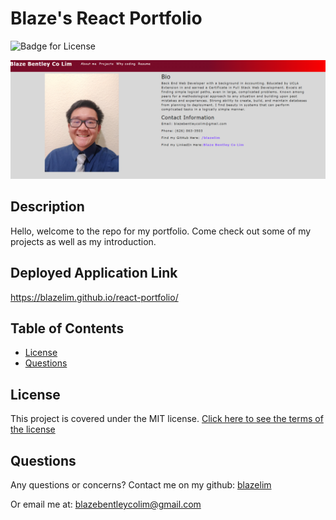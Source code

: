 
# Blaze's React Portfolio
![Badge for License](https://img.shields.io/badge/license-MIT-blueviolet)

![Cover photo for my repo](./src/assets/cover.png)

## Description
Hello, welcome to the repo for my portfolio. Come check out some of my projects as well as my introduction. 

## Deployed Application Link
https://blazelim.github.io/react-portfolio/

## Table of Contents
* [License](#license)
* [Questions](#questions)

## License
This project is covered under the MIT license.
[Click here to see the terms of the license](https://choosealicense.com/licenses/mit/)
## Questions
Any questions or concerns?
Contact me on my github: [blazelim](https://github.com/blazelim/)

Or email me at: blazebentleycolim@gmail.com